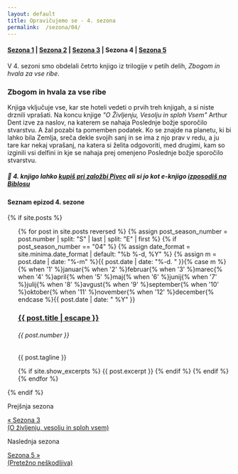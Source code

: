 ```yaml
---
layout: default
title: Opravičujemo se - 4. sezona
permalink:  /sezona/04/
---
```


#### [Sezona 1](../01) | [Sezona 2](../02) | [Sezona 3](../03) | Sezona 4 | [Sezona 5](../05)

V 4. sezoni smo obdelali četrto knjigo iz trilogije v petih delih, *Zbogom in hvala za vse ribe*.

### Zbogom in hvala za vse ribe

Knjiga vključuje vse, kar ste hoteli vedeti o prvih treh knjigah, a si niste drznili vprašati. Na koncu knjige *"O Življenju, Vesolju in sploh Vsem"* Arthur Dent izve za naslov, na katerem se nahaja Poslednje božje sporočilo stvarstvu. A žal pozabi ta pomemben podatek. Ko se znajde na planetu, ki bi lahko bila Zemlja, sreča dekle svojih sanj in se ima z njo prav v redu, a ju tare kar nekaj vprašanj, na katera si želita odgovoriti, med drugimi, kam so izginili vsi delfini in kje se nahaja prej omenjeno Poslednje božje sporočilo stvarstvu.

##### 📖 4. knjigo lahko [kupiš pri založbi Pivec](https://zalozba-pivec.com/knjigarna/zbogom-in-hvala-za-vse-ribe/) ali si jo kot e-knjigo [izposodiš na Biblosu](https://www.biblos.si/isbn/9789616968010)


#### Seznam epizod 4. sezone

{% if site.posts %}
  <ul class="post-list">
    {% for post in site.posts reversed %}
      {% assign post_season_number = post.number | split: "S" | last | split: "E" | first %}
      {% if post_season_number == "04" %}
        <!-- Display the post details -->
        {% assign date_format = site.minima.date_format | default: "%b %-d, %Y" %}
    <time class="post-meta">{% assign m = post.date | date: "%-m" %}{{ post.date | date: "%-d. " }}{% case m %}{% when '1' %}januar{% when '2' %}februar{% when '3' %}marec{% when '4' %}april{% when '5' %}maj{% when '6' %}junij{% when '7' %}julij{% when '8' %}avgust{% when '9' %}september{% when '10' %}oktober{% when '11' %}november{% when '12' %}december{% endcase %}{{ post.date | date: " %Y" }}</time>
        <h3>
          <a class="post-link" href="{{ post.url | relative_url }}">
            {{ post.title | escape }} 
          </a>
        </h3>
        <h6 class="post-number">{{ post.number }}</h6>
        <p>{{ post.tagline }}</p>
        {% if site.show_excerpts %}
          {{ post.excerpt }}
        {% endif %}
      {% endif %}
    {% endfor %}
  </ul>
{% endif %}

<!-- Prev next -->
<div class="prev-next-post">
  <div class="prev-next-post-wrapper">  
      <div class="prev-next-post-col prev-next-post-col-1">
        <p class="page-heading">Prejšnja sezona</p>
        <a class="previous" href="../03/">&laquo; Sezona 3 <br />(O življenju, vesolju in sploh vsem)</a>
      </div>
      <div class="prev-next-post-col prev-next-post-col-2">
        <p class="page-heading">Naslednja sezona</p>
        <a class="next" href="../05/">Sezona 5 &raquo; <br />(Pretežno neškodljiva)</a>
      </div>            
  </div>
</div>
